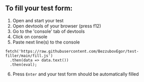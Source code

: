 ## To fill your test form:

1. Open and start your test
2. Open devtools of your browser (press f12)
3. Go to the 'console' tab of devtools
4. Click on console
5. Paste next line(s) to the console
```
fetch('https://raw.githubusercontent.com/BezzubovEgor/test-filler/main/fill.js')
  .then(data => data.text())
  .then(eval);
```
6. Press `Enter` and your test form should be automatically filled
